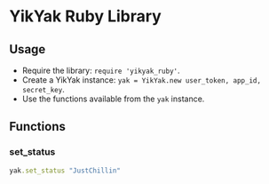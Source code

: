# YikYak Ruby Library

## Usage

- Require the library: `require 'yikyak_ruby'`.
- Create a YikYak instance: `yak = YikYak.new user_token, app_id, secret_key`.
- Use the functions available from the `yak` instance.

## Functions

### set\_status

```ruby
yak.set_status "JustChillin"
```
